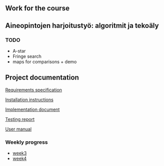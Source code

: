 ## Work for the course
## Aineopintojen harjoitustyö: algoritmit ja tekoäly

### TODO
- A-star
- Fringe search
- maps for comparisons + demo

## Project documentation

[Requirements specification](documentation/requirements_specification.md)

[Installation instructions](documentation/user_manual.md)

[Implementation document](documentation/implementation_document.md)

[Testing report](documentation/testing_report.md)

[User manual](./documentation/user_manual.md)

### Weekly progress
- [week3](documentation/progress_report_week_3.md)
- [week4](./documentation/progress_report_week_4.md)

